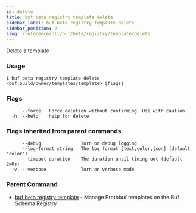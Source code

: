 ```yaml
---
id: delete
title: buf beta registry template delete
sidebar_label: buf beta registry template delete
sidebar_position: 2
slug: /reference/cli/buf/beta/registry/template/delete
---
```

Delete a template

### Usage
```terminal
$ buf beta registry template delete <buf.build/owner/templates/template> [flags]
```

### Flags

```
      --force   Force deletion without confirming. Use with caution
  -h, --help    help for delete
```

### Flags inherited from parent commands

```
      --debug               Turn on debug logging
      --log-format string   The log format [text,color,json] (default "color")
      --timeout duration    The duration until timing out (default 2m0s)
  -v, --verbose             Turn on verbose mode
```

### Parent Command

* [buf beta registry template](../template)	 - Manage Protobuf templates on the Buf Schema Registry

